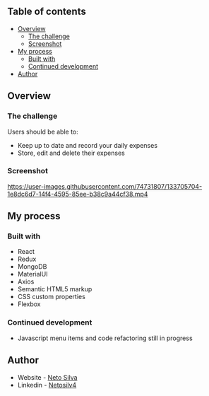 ## Table of contents

- [Overview](#overview)
  - [The challenge](#the-challenge)
  - [Screenshot](#screenshot)
- [My process](#my-process)
  - [Built with](#built-with)
  - [Continued development](#continued-development)
- [Author](#author)

## Overview

### The challenge

Users should be able to:

- Keep up to date and record your daily expenses
- Store, edit and delete their expenses 

### Screenshot

https://user-images.githubusercontent.com/74731807/133705704-1e8dc6d7-14f4-4595-85ee-b38c9a44cf38.mp4

## My process

### Built with

- React
- Redux
- MongoDB
- MaterialUI
- Axios
- Semantic HTML5 markup
- CSS custom properties
- Flexbox



### Continued development

- Javascript menu items and code refactoring still in progress


## Author

- Website - [Neto Silva](https://netosilv4.github.io/)
- Linkedin - [Netosilv4](https://www.linkedin.com/in/netosilv4/)
